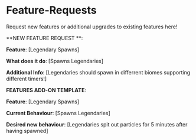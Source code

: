 # Feature-Requests
Request new features or additional upgrades to existing features here!


**NEW FEATURE REQUEST **:

**Feature**: [Legendary Spawns]

**What does it do**: [Spawns Legendaries]

**Additional Info**: [Legendaries should spawn in differrent biomes supporting different timers!]




**FEATURES ADD-ON TEMPLATE**:

**Feature**: [Legendary Spawns]

**Current Behaviour**: [Spawns Legendaries]

**Desired new behaviour**: [Legendaries spit out particles for 5 minutes after having spawned]
